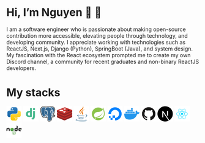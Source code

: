 # Hi, I’m Nguyen :wave: :raising_hand:

I am a software engineer who is passionate about making open-source contribution more accessible, elevating people through technology, and developing community. I appreciate working with technologies such as ReactJS, Next.js, Django (Python), SpringBoot (Java), and system design. My fascination with the React ecosystem prompted me to create my own Discord channel, a community for recent graduates and non-binary ReactJS developers. 

# My stacks
<p align="left">
<img height="40" width="40" src="assets/python.svg" />
<img height="40" width="40" src="assets/django.svg" />
<img height="40" width="40" src="assets/postgres.svg" />
<img height="40" width="40" src="assets/redis.svg" />
<img height="40" width="40" src="assets/java.svg" />
<img height="40" width="40" src="assets/springboot.svg" />
<img height="40" width="40" src="assets/digital-ocean.svg" />
<img height="40" width="40" src="assets/docker.svg" />
<img height="40" width="40" src="assets/github.svg" />
<img height="40" width="40" src="assets/nextjs.svg" />
<img height="40" width="40" src="assets/reactjs.svg" />
<img height="40" width="40" src="assets/nodejs.svg" />
</p>